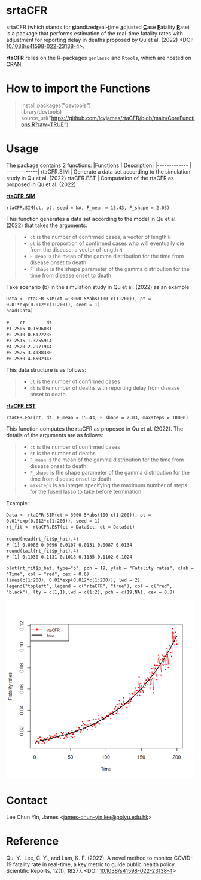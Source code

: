 # srtaCFR #
srtaCFR (which stands for <ins>**s**</ins>tandized<ins>**r**</ins>eal-<ins>**t**</ins>ime <ins>**a**</ins>djusted <ins>**C**</ins>ase <ins>**F**</ins>atality <ins>**R**</ins>ate) is a package that performs estimation of the real-time fatality rates with adjustment for reporting delay in deaths proposed by Qu et al. (2022) <DOI: [10.1038/s41598-022-23138-4](https://doi.org/10.1038/s41598-022-23138-4)>.

**rtaCFR** relies on the R-packages `genlasso` and `Rtools`, which are hosted on CRAN.

# How to import the Functions #
> install.packages("devtools")<br />
> library(devtools) <br /> 
> source_url("https://github.com/lcyjames/rtaCFR/blob/main/CoreFunctions.R?raw=TRUE")

# Usage #
The package contains 2 functions:
|Functions  | Description|
|------------- | -------------|
rtaCFR.SIM  | Generate a data set according to the simulation study in Qu et al. (2022)
rtaCFR.EST  | Computation of the rtaCFR as proposed in Qu et al. (2022)

<ins>**rtaCFR.SIM**</ins>

```
rtaCFR.SIM(ct, pt, seed = NA, F_mean = 15.43, F_shape = 2.03)
```
This function generates a data set according to the model in Qu et al. (2022) that takes the arguments:
>- `ct` is the number of confirmed cases, a vector of length `N`
>- `pt` is the proportion of confirmed cases who will eventually die from the disease, a vector of length `N`
>- `F_mean` is the mean of the gamma distribution for the time from disease onset to death
>- `F_shape` is the shape parameter of the gamma distribution for the time from disease onset to death

Take scenario (b) in the simulation study in Qu et al. (2022) as an example:
```
Data <- rtaCFR.SIM(ct = 3000-5*abs(100-c(1:200)), pt = 0.01*exp(0.012*c(1:200)), seed = 1)
head(Data)

#    ct        dt
#1 2505 0.1596081
#2 2510 0.6122235
#3 2515 1.3255914
#4 2520 2.2971944
#5 2525 3.4188380
#6 2530 4.6502343
```

This data structure is as follows:
>- `ct` is the number of confirmed cases
>- `dt` is the number of deaths with reporting delay from disease onset to death

<ins>**rtaCFR.EST**</ins>

```
rtaCFR.EST(ct, dt, F_mean = 15.43, F_shape = 2.03, maxsteps = 10000)
```
This function computes the rtaCFR as proposed in Qu et al. (2022). The details of the arguments are as follows:
>- `ct` is the number of confirmed cases
>- `dt` is the number of deaths
>- `F_mean` is the mean of the gamma distribution for the time from disease onset to death
>- `F_shape` is the shape parameter of the gamma distribution for the time from disease onset to death
>- `maxsteps` is an integer specifying the maximum number of steps for the fused lasso to take before termination

Example:
```
Data <- rtaCFR.SIM(ct = 3000-5*abs(100-c(1:200)), pt = 0.01*exp(0.012*c(1:200)), seed = 1)
rt_fit <- rtaCFR.EST(ct = Data$ct, dt = Data$dt)

round(head(rt_fit$p_hat),4)
# [1] 0.0088 0.0096 0.0107 0.0131 0.0087 0.0134
round(tail(rt_fit$p_hat),4)
# [1] 0.1030 0.1131 0.1018 0.1135 0.1102 0.1024
```

```
plot(rt_fit$p_hat, type="b", pch = 19, ylab = "Fatality rates", xlab = "Time", col = "red", cex = 0.6)
lines(c(1:200), 0.01*exp(0.012*c(1:200)), lwd = 2)
legend("topleft", legend = c("rtaCFR", "true"), col = c("red", "black"), lty = c(1,1),lwd = c(1:2), pch = c(19,NA), cex = 0.8)

```
<img src="https://github.com/lcyjames/rtaCFR/blob/main/example.png" width="600"/>

# Contact #
Lee Chun Yin, James <<james-chun-yin.lee@polyu.edu.hk>>

# Reference #
Qu, Y., Lee, C. Y., and Lam, K. F. (2022). A novel method to monitor COVID-19 fatality rate in real-time, a key metric to guide public health policy. Scientific Reports, 12(1), 18277. <DOI: [10.1038/s41598-022-23138-4](https://doi.org/10.1038/s41598-022-23138-4)>
